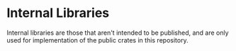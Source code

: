 # Internal Libraries
Internal libraries are those that aren't intended to be published, and are only
used for implementation of the public crates in this repository.
